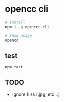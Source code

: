 
# opencc cli

```sh
# install
npm i -g openccr-cli

# show usage
opencc
```

## test

```sh
npm test
```

## TODO

- ignore files (.jpg, etc...)
